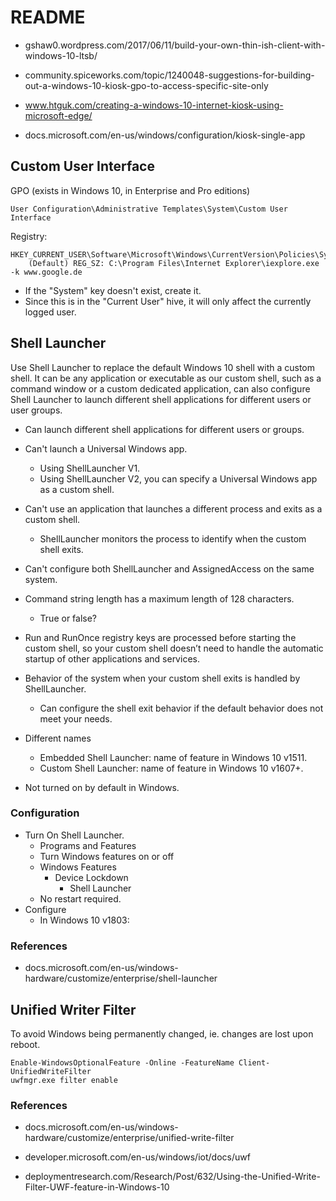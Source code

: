 # README
- gshaw0.wordpress.com/2017/06/11/build-your-own-thin-ish-client-with-windows-10-ltsb/

- community.spiceworks.com/topic/1240048-suggestions-for-building-out-a-windows-10-kiosk-gpo-to-access-specific-site-only

- www.htguk.com/creating-a-windows-10-internet-kiosk-using-microsoft-edge/

- docs.microsoft.com/en-us/windows/configuration/kiosk-single-app



Custom User Interface
---------------------
GPO (exists in Windows 10, in Enterprise and Pro editions)
```
User Configuration\Administrative Templates\System\Custom User Interface
```

Registry:
```
HKEY_CURRENT_USER\Software\Microsoft\Windows\CurrentVersion\Policies\System
	(Default) REG_SZ: C:\Program Files\Internet Explorer\iexplore.exe -k www.google.de
```

- If the "System" key doesn't exist, create it. 
- Since this is in the "Current User" hive, it will only affect the currently logged user.





Shell Launcher
----------------
Use Shell Launcher to replace the default Windows 10 shell with a custom shell. It can be any application or executable as our custom shell, such as a command window or a custom dedicated application, can also configure Shell Launcher to launch different shell applications for different users or user groups.

- Can launch different shell applications for different users or groups.

- Can't launch a Universal Windows app.
	* Using ShellLauncher V1.
	* Using ShellLauncher V2, you can specify a Universal Windows app as a custom shell.

- Can't use an application that launches a different process and exits as a custom shell.
	* ShellLauncher monitors the process to identify when the custom shell exits.

- Can't configure both ShellLauncher and AssignedAccess on the same system.

- Command string length has a maximum length of 128 characters.
	+ True or false?

- Run and RunOnce registry keys are processed before starting the custom shell, so your custom shell doesn’t need to handle the automatic startup of other applications and services.

- Behavior of the system when your custom shell exits is handled by ShellLauncher. 
	+ Can configure the shell exit behavior if the default behavior does not meet your needs.

- Different names
	+ Embedded Shell Launcher: name of feature in Windows 10 v1511.
	+ Custom Shell Launcher: name of feature in Windows 10 v1607+.

- Not turned on by default in Windows.


### Configuration
- Turn On Shell Launcher.
	+ Programs and Features
	+ Turn Windows features on or off
	+ Windows Features
		+ Device Lockdown
			+ Shell Launcher
	* No restart required.
- Configure
	+ In Windows 10 v1803: 


### References
- docs.microsoft.com/en-us/windows-hardware/customize/enterprise/shell-launcher




Unified Writer Filter
---------------------
To avoid Windows being permanently changed, ie. changes are lost upon reboot.
```
Enable-WindowsOptionalFeature -Online -FeatureName Client-UnifiedWriteFilter
uwfmgr.exe filter enable
```

### References
- docs.microsoft.com/en-us/windows-hardware/customize/enterprise/unified-write-filter

- developer.microsoft.com/en-us/windows/iot/docs/uwf

- deploymentresearch.com/Research/Post/632/Using-the-Unified-Write-Filter-UWF-feature-in-Windows-10